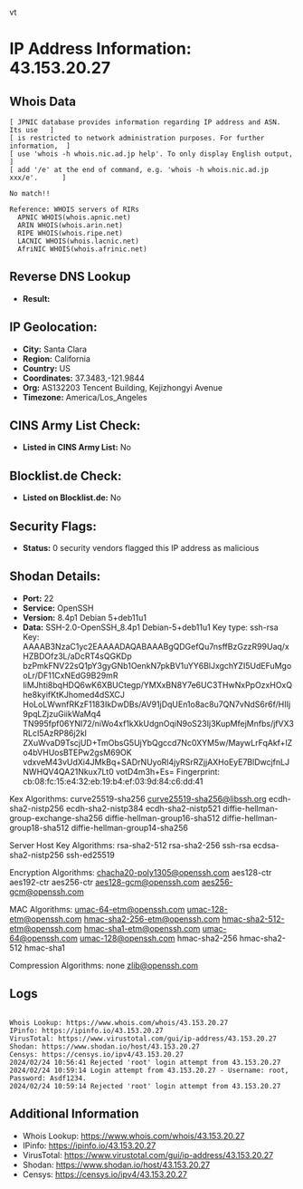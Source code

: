 vt
# IP Address Information: 43.153.20.27

## Whois Data
```
[ JPNIC database provides information regarding IP address and ASN. Its use   ]
[ is restricted to network administration purposes. For further information,  ]
[ use 'whois -h whois.nic.ad.jp help'. To only display English output,        ]
[ add '/e' at the end of command, e.g. 'whois -h whois.nic.ad.jp xxx/e'.      ]

No match!!

Reference: WHOIS servers of RIRs
  APNIC WHOIS(whois.apnic.net)
  ARIN WHOIS(whois.arin.net)
  RIPE WHOIS(whois.ripe.net)
  LACNIC WHOIS(whois.lacnic.net)
  AfriNIC WHOIS(whois.afrinic.net)

```
## Reverse DNS Lookup
- **Result:** 

## IP Geolocation:
- **City:** Santa Clara
- **Region:** California
- **Country:** US
- **Coordinates:** 37.3483,-121.9844
- **Org:** AS132203 Tencent Building, Kejizhongyi Avenue
- **Timezone:** America/Los_Angeles

## CINS Army List Check:
- **Listed in CINS Army List:** 
No

## Blocklist.de Check:
- **Listed on Blocklist.de:** 
No

## Security Flags:
- **Status:** 0 security vendors flagged this IP address as malicious

## Shodan Details:
- **Port:** 22
- **Service:** OpenSSH
- **Version:** 8.4p1 Debian 5+deb11u1
- **Data:** SSH-2.0-OpenSSH_8.4p1 Debian-5+deb11u1
Key type: ssh-rsa
Key: AAAAB3NzaC1yc2EAAAADAQABAAABgQDGefQu7nsffBzGzzR99Uaq/xHZBDOfz3L/aDcRT4sQGKDp
bzPmkFNV22sQ1pY3gyGNb1OenkN7pkBV1uYY6BlJxgchYZI5UdEFuMgooLr/DF11CxNEdG9B29mR
IiMJhti8bqHDQ6wK6XBUCtegp/YMXxBN8Y7e6UC3THwNxPpOzxHOxQhe8kyifKtKJhomed4dSXCJ
HoLoLWwnfRKzF1183IkDwDBs/AV91jDqUEn1o8ac8u7QN7vNdS6r6f/HIIj9pqLZjzuGiikWaMq4
TN995fpf06YNI72/niWo4xf1kXkUdgnOqiN9oS23Ij3KupMfejMnfbs/jfVX3RLcI5AzRP86j2kl
ZXuWvaD9TscjUD+TmObsG5UjYbQgccd7Nc0XYM5w/MaywLrFqAkf+lZo4bVHUosBTEPw2gsM69OK
vdxveM43vUdXi4JMkBq+SADrNUyoRl4jyRSrRZjjAXHoEyE7BlDwcjfnLJNWHQV4QA21Nkux7Lt0
votD4m3h+Es=
Fingerprint: cb:08:fc:15:e4:32:eb:19:b4:ef:03:9d:84:c6:dd:41

Kex Algorithms:
	curve25519-sha256
	curve25519-sha256@libssh.org
	ecdh-sha2-nistp256
	ecdh-sha2-nistp384
	ecdh-sha2-nistp521
	diffie-hellman-group-exchange-sha256
	diffie-hellman-group16-sha512
	diffie-hellman-group18-sha512
	diffie-hellman-group14-sha256

Server Host Key Algorithms:
	rsa-sha2-512
	rsa-sha2-256
	ssh-rsa
	ecdsa-sha2-nistp256
	ssh-ed25519

Encryption Algorithms:
	chacha20-poly1305@openssh.com
	aes128-ctr
	aes192-ctr
	aes256-ctr
	aes128-gcm@openssh.com
	aes256-gcm@openssh.com

MAC Algorithms:
	umac-64-etm@openssh.com
	umac-128-etm@openssh.com
	hmac-sha2-256-etm@openssh.com
	hmac-sha2-512-etm@openssh.com
	hmac-sha1-etm@openssh.com
	umac-64@openssh.com
	umac-128@openssh.com
	hmac-sha2-256
	hmac-sha2-512
	hmac-sha1

Compression Algorithms:
	none
	zlib@openssh.com


## Logs
```

Whois Lookup: https://www.whois.com/whois/43.153.20.27
IPinfo: https://ipinfo.io/43.153.20.27
VirusTotal: https://www.virustotal.com/gui/ip-address/43.153.20.27
Shodan: https://www.shodan.io/host/43.153.20.27
Censys: https://censys.io/ipv4/43.153.20.27
2024/02/24 10:56:41 Rejected 'root' login attempt from 43.153.20.27
2024/02/24 10:59:14 Login attempt from 43.153.20.27 - Username: root, Password: Asdf1234.
2024/02/24 10:59:14 Rejected 'root' login attempt from 43.153.20.27

```
## Additional Information
- Whois Lookup: https://www.whois.com/whois/43.153.20.27
- IPinfo: https://ipinfo.io/43.153.20.27
- VirusTotal: https://www.virustotal.com/gui/ip-address/43.153.20.27
- Shodan: https://www.shodan.io/host/43.153.20.27
- Censys: https://censys.io/ipv4/43.153.20.27

